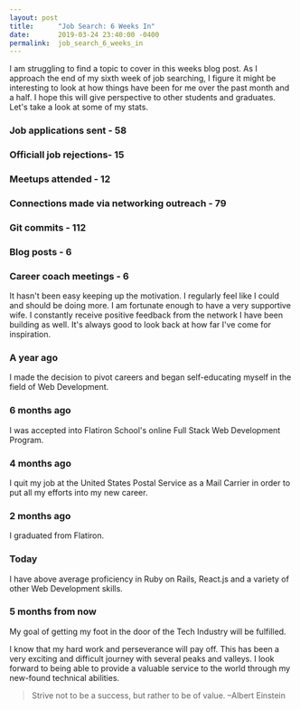 ```yaml
---
layout: post
title:      "Job Search: 6 Weeks In"
date:       2019-03-24 23:40:00 -0400
permalink:  job_search_6_weeks_in
---
```



I am struggling to find a topic to cover in this weeks blog post. As I approach the end of my sixth week of job searching, I figure it might be interesting to look at how things have been for me over the past month and a half. I hope this will give perspective to other students and graduates. Let's take a look at some of my stats.
### **Job applications sent - 58**
### **Officiall job rejections- 15**
### **Meetups attended - 12**
### **Connections made via networking outreach - 79**
### **Git commits - 112**
### **Blog posts - 6**
### **Career coach meetings - 6**

It hasn't been easy keeping up the motivation. I regularly feel like I could and should be doing more. I am fortunate enough to have a very supportive wife. I constantly receive positive feedback from the network I have been building as well. It's always good to look back at how far I've come for inspiration.
### A year ago

I made the decision to pivot careers and began self-educating myself in the field of Web Development. 
### 6 months ago

I was accepted into Flatiron School's online Full Stack Web Development Program.
### 4 months ago

I quit my job at the United States Postal Service as a Mail Carrier in order to put all my efforts into my new career.
### 2 months ago

I graduated from Flatiron.
###  Today

I have above average proficiency in Ruby on Rails, React.js and a variety of other Web Development skills.
### 5 months from now

My goal of getting my foot in the door of the Tech Industry will be fulfilled.

I know that my hard work and perseverance will pay off. This has been a very exciting and difficult journey with several peaks and valleys. I look forward to being able to provide a valuable service to the world through my new-found technical abilities.

>  Strive not to be a success, but rather to be of value. –Albert Einstein
